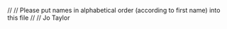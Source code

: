 //
// Please put names in alphabetical order (according to first name) into this file
//
// Jo Taylor

